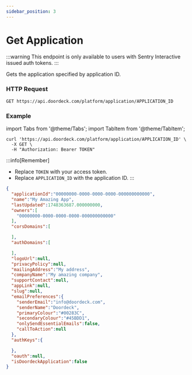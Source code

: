 ```yaml
---
sidebar_position: 3
---
```


# Get Application

:::warning
This endpoint is only available to users with Sentry Interactive issued auth tokens.
:::

Gets the application specified by application ID.

### HTTP Request

`GET https://api.doordeck.com/platform/application/APPLICATION_ID`

### Example

import Tabs from '@theme/Tabs';
import TabItem from '@theme/TabItem';

<Tabs>
<TabItem value="request" label="Request">

```shell showLineNumbers title="CURL"
curl 'https://api.doordeck.com/platform/application/APPLICATION_ID' \
  -X GET \
  -H "Authorization: Bearer TOKEN"
```

:::info[Remember]
* Replace `TOKEN` with your access token.
* Replace `APPLICATION_ID` with the application ID.
:::

</TabItem>
<TabItem value="response" label="Response">

```json showLineNumbers title="JSON"
{
  "applicationId":"00000000-0000-0000-0000-000000000000",
  "name":"My Amazing App",
  "lastUpdated":1748363687.000000000,
  "owners":[
    "00000000-0000-0000-0000-000000000000"
  ],
  "corsDomains":[

  ],
  "authDomains":[

  ],
  "logoUrl":null,
  "privacyPolicy":null,
  "mailingAddress":"My address",
  "companyName":"My amazing company",
  "supportContact":null,
  "appLink":null,
  "slug":null,
  "emailPreferences":{
    "senderEmail":"info@doordeck.com",
    "senderName":"Doordeck",
    "primaryColour":"#00283C",
    "secondaryColour":"#45BDD1",
    "onlySendEssentialEmails":false,
    "callToAction":null
  },
  "authKeys":{

  },
  "oauth":null,
  "isDoordeckApplication":false
}
```

</TabItem>
</Tabs>
